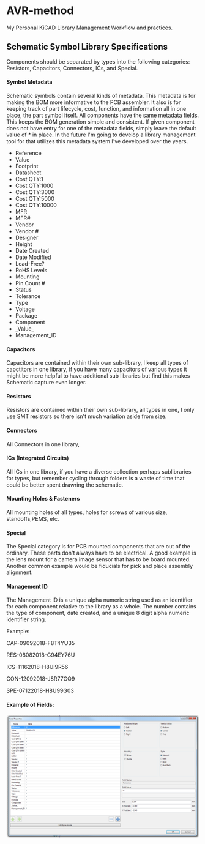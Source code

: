 # AVR-method
My Personal KiCAD Library Management Workflow and practices.

## Schematic Symbol Library Specifications
Components should be separated by types into the following categories:
Resistors, Capacitors, Connectors, ICs, and Special.  
#### Symbol Metadata
Schematic symbols contain several kinds of metadata. This metadata is for
making the BOM more informative to the PCB assembler. It also is for keeping
track of part lifecycle, cost, function, and information all in one place, the
part symbol itself. All components have the same metadata fields. This keeps the BOM generation simple and consistent. If  given component does not have entry for one of the metadata fields, simply leave the default value of * in place. In the future I'm going to develop a library management tool for that utilizes this metadata system I've developed over the years.

* Reference
* Value
* Footprint
* Datasheet
* Cost QTY:1
* Cost QTY:1000
* Cost QTY:3000
* Cost QTY:5000
* Cost QTY:10000
* MFR
* MFR#
* Vendor
* Vendor #
* Designer
* Height
* Date Created
* Date Modified
* Lead-Free?
* RoHS Levels
* Mounting
* Pin Count #
* Status
* Tolerance
* Type
* Voltage
* Package
* Component
* \_Value\_
* Management_ID

#### Capacitors
Capacitors are contained within their own sub-library, I keep all types of
capctitors in one library, if you have many capacitors of various types it might
be more helpful to have additional sub libraries but find this makes Schematic
capture even longer.

#### Resistors
Resistors are contained within their own sub-library, all types in one, I only
use SMT resistors so there isn't much variation aside from size.

#### Connectors
All Connectors in one library,

#### ICs (Integrated Circuits)
All ICs in one library, if you have a diverse collection perhaps sublibraries for types, but remember cycling through folders is a waste of time that could be better spent drawring the schematic.

#### Mounting Holes & Fasteners
All mounting holes of all types, holes for screws of various size, standoffs,PEMS, etc.

#### Special
The Special category is for PCB mounted components that are out of the ordinary. These parts don't always have to be electrical. A good example is the lens mount for a camera image sensor that has to be board mounted. Another common example would be fiducials for pick and place assembly alignment.

#### Management ID
The Management ID is a unique alpha numeric string used as an identifier for each component relative to the library as a whole. The number contains the type of component, date created, and a unique 8 digit alpha numeric identifier string.

Example:

CAP-09092018-F8T4YU35

RES-08082018-G94EY76U

ICS-11162018-H8UI9R56

CON-12092018-J8R77GQ9

SPE-07122018-H8U99G03

#### Example of Fields:
![alt text](imgs\ICs-Template.png "ICs Example")

